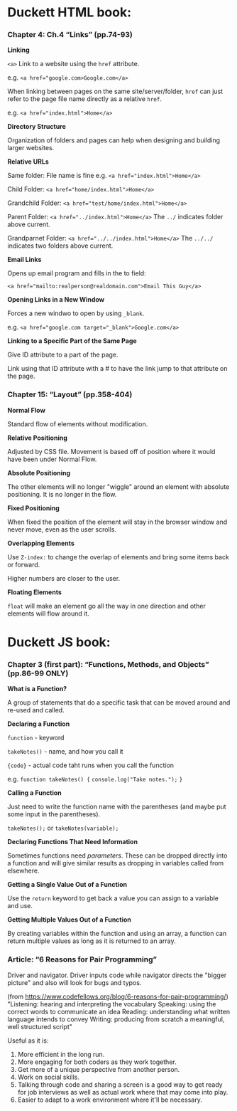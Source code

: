# Duckett HTML book:

### Chapter 4: Ch.4 “Links” (pp.74-93)

**Linking**

``<a>`` Link to a website using the ``href`` attribute.

e.g. ``<a href="google.com>Google.com</a>``

When linking between pages on the same site/server/folder, ``href`` can just refer to the page file name directly as a relative ``href``.

e.g. ``<a href="index.html">Home</a>``

**Directory Structure**

Organization of folders and pages can help when designing and building larger websites.

**Relative URLs**

Same folder: File name is fine e.g. ``<a href="index.html">Home</a>``

Child Folder: ``<a href="home/index.html">Home</a>``

Grandchild Folder: ``<a href="test/home/index.html">Home</a>``

Parent Folder: ``<a href="../index.html">Home</a>`` The ``../`` indicates folder above current.

Grandparnet Folder: ``<a href="../../index.html">Home</a>`` The ``../../`` indicates two folders above current.

**Email Links**

Opens up email program and fills in the to field:

``<a href="mailto:realperson@realdomain.com">Email This Guy</a>``

**Opening Links in a New Window**

Forces a new windwo to open by using ``_blank``.

e.g. ``<a href="google.com target="_blank">Google.com</a>``

**Linking to a Specific Part of the Same Page**

Give ID attribute to a part of the page.

Link using that ID attribute with a # to have the link jump to that attribute on the page.


### Chapter 15: “Layout” (pp.358-404)

**Normal Flow**

Standard flow of elements without modification.

**Relative Positioning**

Adjusted by CSS file. Movement is based off of position where it would have been under Normal Flow.

**Absolute Positioning**

The other elements will no longer "wiggle" around an element with absolute positioning. It is no longer in the flow.

**Fixed Positioning**

When fixed the position of the element will stay in the browser window and never move, even as the user scrolls.

**Overlapping Elements**

Use ``Z-index:`` to change the overlap of elements and bring some items back or forward.

Higher numbers are closer to the user.

**Floating Elements**

``float`` will make an element go all the way in one direction and other elements will flow around it.


# Duckett JS book:

### Chapter 3 (first part): “Functions, Methods, and Objects” (pp.86-99 ONLY)

**What is a Function?**

A group of statements that do a specific task that can be moved around and re-used and called.

**Declaring a Function**

``function`` - keyword

``takeNotes()`` - name, and how you call it

``{code}`` - actual code taht runs when you call the function


e.g. ``function takeNotes() {``
    ``console.log("Take notes.");``
``}``

**Calling a Function**

Just need to write the function name with the parentheses (and maybe put some input in the parentheses).

``takeNotes();`` or ``takeNotes(variable);``

**Declaring Functions That Need Information**

Sometimes functions need *parameters*. These can be dropped directly into a function and will give similar results as dropping in variables called from elsewhere.

**Getting a Single Value Out of a Function**

Use the ``return`` keyword to get back a value you can assign to a variable and use.

**Getting Multiple Values Out of a Function**

By creating variables within the function and using an array, a function can return multiple values as long as it is returned to an array.

### Article: “6 Reasons for Pair Programming”

Driver and navigator. Driver inputs code while navigator directs the "bigger picture" and also will look for bugs and typos.

(from https://www.codefellows.org/blog/6-reasons-for-pair-programming/)
"Listening: hearing and interpreting the vocabulary
Speaking: using the correct words to communicate an idea
Reading: understanding what written language intends to convey
Writing: producing from scratch a meaningful, well structured script"

Useful as it is:

1. More efficient in the long run.
2. More engaging for both coders as they work together.
3. Get more of a unique perspective from another person.
4. Work on social skills.
5. Talking through code and sharing a screen is a good way to get ready for job interviews as well as actual work where that may come into play.
6. Easier to adapt to a work environment where it'll be necessary.